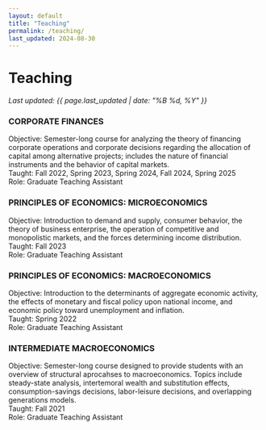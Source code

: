 ```yaml
---
layout: default
title: "Teaching"
permalink: /teaching/
last_updated: 2024-08-30
---
```


<div class="teaching" markdown="1">

# Teaching
_Last updated: {{ page.last_updated | date: "%B %d, %Y" }}_

<h3 class="course-title">CORPORATE FINANCES</h3>

<div class="facts">
  <div class="fact"><span class="label">Objective:</span> Semester-long course for analyzing the theory of financing corporate operations and corporate decisions regarding the allocation of capital among alternative projects; includes the nature of financial instruments and the behavior of capital markets. </div>
  <div class="fact"><span class="label">Taught:</span> Fall 2022, Spring 2023, Spring 2024, Fall 2024, Spring 2025</div>
  <div class="fact"><span class="label">Role:</span> Graduate Teaching Assistant</div>
</div>

<h3 class="course-title">PRINCIPLES OF ECONOMICS: MICROECONOMICS</h3>

<div class="facts">
  <div class="fact"><span class="label">Objective:</span> Introduction to demand and supply, consumer behavior, the theory of business enterprise, the operation of competitive and monopolistic markets, and the forces determining income distribution. </div>
  <div class="fact"><span class="label">Taught:</span> Fall 2023 </div>
  <div class="fact"><span class="label">Role:</span> Graduate Teaching Assistant</div>
</div>

<h3 class="course-title">PRINCIPLES OF ECONOMICS: MACROECONOMICS</h3>

<div class="facts">
  <div class="fact"><span class="label">Objective:</span> Introduction to the determinants of aggregate economic activity, the effects of monetary and fiscal policy upon national income, and economic policy toward unemployment and inflation. </div>
  <div class="fact"><span class="label">Taught:</span> Spring 2022 </div>
  <div class="fact"><span class="label">Role:</span> Graduate Teaching Assistant</div>
</div>

</div>

<h3 class="course-title">INTERMEDIATE MACROECONOMICS</h3>

<div class="facts">
  <div class="fact"><span class="label">Objective:</span> Semester-long course designed to provide students with an overview of structural aprocahses to macroeconomics. Topics include steady-state analysis, intertemoral wealth and substitution effects, consumption-savings decisions, labor-leisure decisions, and overlapping generations models. </div>
  <div class="fact"><span class="label">Taught:</span> Fall 2021 </div>
  <div class="fact"><span class="label">Role:</span> Graduate Teaching Assistant</div>
</div>

</div>
